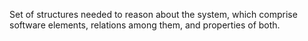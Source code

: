 Set of structures needed to reason about the system, which comprise software elements, relations among them, and properties of both.